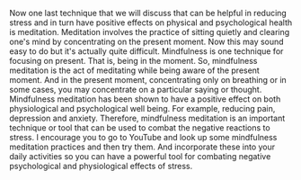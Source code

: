 Now one last technique that we will discuss that can be helpful in reducing
stress and in turn have positive effects on physical and psychological health
is meditation. Meditation involves the practice of sitting quietly and clearing
one's mind by concentrating on the present moment. Now this may sound easy to
do but it's actually quite difficult. Mindfulness is one technique for focusing
on present. That is, being in the moment. So, mindfulness meditation is the act
of meditating while being aware of the present moment. And in the present
moment, concentrating only on breathing or in some cases, you may concentrate
on a particular saying or thought. Mindfulness meditation has been shown to
have a positive effect on both physiological and psychological well being. For
example, reducing pain, depression and anxiety. Therefore, mindfulness
meditation is an important technique or tool that can be used to combat the
negative reactions to stress. I encourage you to go to YouTube and look up some
mindfulness meditation practices and then try them. And incorporate these into
your daily activities so you can have a powerful tool for combating negative
psychological and physiological effects of stress.
